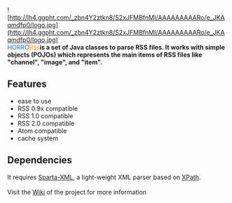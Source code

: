 ![http://lh4.ggpht.com/_zbn4Y2ztkn8/S2xJFMBfnMI/AAAAAAAAARo/e_JKAqmdfp0/logo.jpg](http://lh4.ggpht.com/_zbn4Y2ztkn8/S2xJFMBfnMI/AAAAAAAAARo/e_JKAqmdfp0/logo.jpg)<br>
<font color='#336699'>HORRO</font><font color='#ff9900'>Rss</font><b>is a set of Java classes to parse RSS files. It works with simple objects (POJOs) which represents the main items of RSS files like "channel", "image", and "item".</b>

<h2>Features</h2>

<ul><li>ease to use<br>
</li><li>RSS 0.9x compatible<br>
</li><li>RSS 1.0 compatible<br>
</li><li>RSS 2.0 compatible<br>
</li><li>Atom compatible<br>
</li><li>cache system</li></ul>

<h2>Dependencies</h2>
It requires <a href='http://sparta-xml.sourceforge.net/'>Sparta-XML</a>, a light-weight XML parser based on <a href='http://en.wikipedia.org/wiki/Xpath'>XPath</a>.<br>
<br>
Visit the <a href='http://code.google.com/p/horrorss/wiki/Introduction?tm=6'>Wiki</a> of the project for more information
